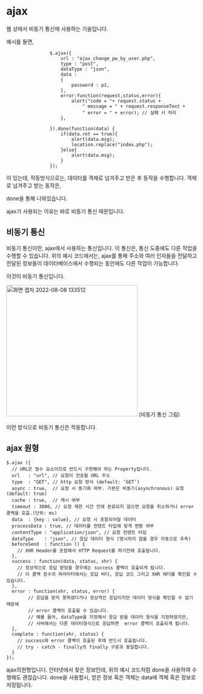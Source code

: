 # ajax

웹 상에서 비동기 통신에 사용하는 기술입니다.

예시를 들면,

```
				$.ajax({
					url : "ajax_change_pw_by_user.php",
					type : "post",
					dataType : "json",
					data : 
					{
						password : p1,
					},
					error:function(request,status,error){
						alert("code = "+ request.status + 
							" message = " + request.responseText + 
							" error = " + error); // 실패 시 처리
					},

				}).done(function(data) {
					if(data.ret == true){
						alert(data.msg);
						location.replace("index.php");
					}else{
						alert(data.msg);
					}
				});
 ```
 
 이 있는데, 작동방식으로는, 데이터를 객체로 넘겨주고 받은 후 동작을 수행합니다. 객체로 넘겨주고 받는 동작은,
 
 done을 통해 나와있습니다.
 
 ajax가 사용되는 이유는 바로 비동기 통신 때문입니다.
 
 ## 비동기 통신
 
 비동기 통신이란, ajax에서 사용하는 통신입니다. 이 통신은, 통신 도중에도 다른 작업을 수행할 수 있습니다. 위의 예시 코드에서는, ajax를 통해 주소와 여러 인자들을 전달하고 전달된 정보들이 데이터베이스에서 수행되는 동안에도 다른 작업이 가능합니다.
 
 이것이 비동기 통신입니다.
 
 <img width="346" alt="화면 캡처 2022-08-08 133512" src="https://user-images.githubusercontent.com/48556879/183340010-e186f787-c60f-48bd-a7d9-f2a4077e7169.png">
(비동기 통신 그림)

이런 방식으로 비동기 통신은 작동합니다.

## ajax 원형

```
$.ajax ({
  // URL은 필수 요소이므로 반드시 구현해야 하는 Property입니다.
  url	: "url", // 요청이 전송될 URL 주소
  type	: "GET", // http 요청 방식 (default: ‘GET’)
  async : true,  // 요청 시 동기화 여부. 기본은 비동기(asynchronous) 요청 (default: true)
  cache : true,  // 캐시 여부
  timeout : 3000, // 요청 제한 시간 안에 완료되지 않으면 요청을 취소하거나 error 콜백을 호출.(단위: ms)
  data  : {key : value}, // 요청 시 포함되어질 데이터
  processData : true, // 데이터를 컨텐트 타입에 맞게 변환 여부
  contentType : "application/json", // 요청 컨텐트 타입 
  dataType    : "json", // 응답 데이터 형식 (명시하지 않을 경우 자동으로 추측)
  beforeSend  : function () {
    // XHR Header를 포함해서 HTTP Request를 하기전에 호출됩니다.
  },
  success : function(data, status, xhr) {
    // 정상적으로 응답 받았을 경우에는 success 콜백이 호출되게 됩니다.
    // 이 콜백 함수의 파라미터에서는 응답 바디, 응답 코드 그리고 XHR 헤더를 확인할 수 있습니다.
  },
  error	: function(xhr, status, error) {
        // 응답을 받지 못하였다거나 정상적인 응답이지만 데이터 형식을 확인할 수 없기 때문에 
        // error 콜백이 호출될 수 있습니다.
        // 예를 들어, dataType을 지정해서 응답 받을 데이터 형식을 지정하였지만,
        // 서버에서는 다른 데이터형식으로 응답하면  error 콜백이 호출되게 됩니다.
  },
  complete : function(xhr, status) {
    // success와 error 콜백이 호출된 후에 반드시 호출됩니다.
    // try - catch - finally의 finally 구문과 동일합니다.
  }
});

```
 ajax의원형입니다. 인터넷에서 찾은 정보인데, 위의 예시 코드처럼 done을 사용하여 수행해도 괜찮습니다. done을 사용할시, 얻은 정보 혹은 객체는 data에 객체 혹은 정보로 저장됩니다.
 
